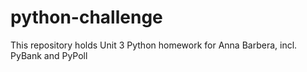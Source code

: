 # python-challenge
This repository holds Unit 3 Python homework for Anna Barbera, incl. PyBank and PyPoll

